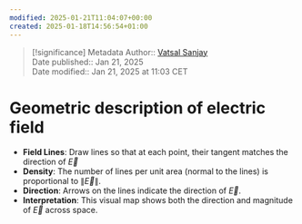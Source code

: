```yaml
---
modified: 2025-01-21T11:04:07+00:00
created: 2025-01-18T14:56:54+01:00
---
```

> [!significance] Metadata
> Author:: [Vatsal Sanjay](https://vatsalsanjay.com)<br>
> Date published:: Jan 21, 2025<br>
> Date modified:: Jan 21, 2025 at 11:03 CET
# Geometric description of electric field

* **Field Lines**: Draw lines so that at each point, their tangent matches the direction of $\vec{E}$
* **Density**: The number of lines per unit area (normal to the lines) is proportional to $\|\vec{E}\|$.
* **Direction**: Arrows on the lines indicate the direction of $\vec{E}$.
* **Interpretation**: This visual map shows both the direction and magnitude of $\vec{E}$ across space.